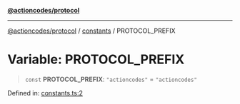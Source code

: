 [**@actioncodes/protocol**](../../README.md)

***

[@actioncodes/protocol](../../modules.md) / [constants](../README.md) / PROTOCOL\_PREFIX

# Variable: PROTOCOL\_PREFIX

> `const` **PROTOCOL\_PREFIX**: `"actioncodes"` = `"actioncodes"`

Defined in: [constants.ts:2](https://github.com/otaprotocol/actioncodes/blob/d0ef10ae3bd279eafa4f9f7708c521c6ab240398/src/constants.ts#L2)

